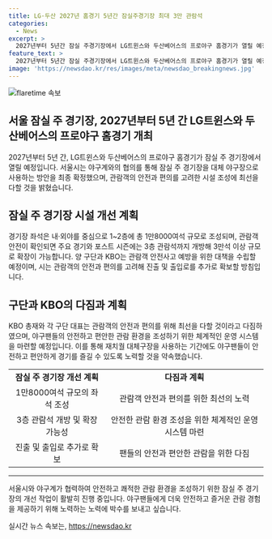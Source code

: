 ```yaml
---
title: LG·두산 2027년 홈경기 5년간 잠실주경기장 최대 3만 관람석
categories:
  - News
excerpt: >
  2027년부터 5년간 잠실 주경기장에서 LG트윈스와 두산베어스의 프로야구 홈경기가 열릴 예정. 야구계 및 서울시의 통합협의체 회의를 거쳐 확정됨. 좌석은 1~2층에 1만8000여석으로 조성되며, 주요 경기와 포스트 시즌에는 3층 관람석까지 개방해 3만석 이상 규모로 관람석 조성 가능. 관람객 안전사고 예방 및 운영 시스템 등에 대한 체계적인 대책 마련 예정. 오세훈 서울시장은 관람객의 편의와 안전을 최우선으로 고려할 것이라 밝혔다.
feature_text: >
  2027년부터 5년간 잠실 주경기장에서 LG트윈스와 두산베어스의 프로야구 홈경기가 열릴 예정. 야구계 및 서울시의 통합협의체 회의를 거쳐 확정됨. 좌석은 1~2층에 1만8000여석으로 조성되며, 주요 경기와 포스트 시즌에는 3층 관람석까지 개방해 3만석 이상 규모로 관람석 조성 가능. 관람객 안전사고 예방 및 운영 시스템 등에 대한 체계적인 대책 마련 예정. 오세훈 서울시장은 관람객의 편의와 안전을 최우선으로 고려할 것이라 밝혔다.
image: 'https://newsdao.kr/res/images/meta/newsdao_breakingnews.jpg'
---
```


<p><img src="https://newsdao.kr/res/images/meta/newsdao_breakingnews.jpg" alt="flaretime 속보" /></p>

<h2 data-ke-size="size26">서울 잠실 주 경기장, 2027년부터 5년 간 LG트윈스와 두산베어스의 프로야구 홈경기 개최</h2>

<p data-ke-size="size16">2027년부터 5년 간, LG트윈스와 두산베어스의 프로야구 홈경기가 잠실 주 경기장에서 열릴 예정입니다. 서울시는 야구계와의 협의를 통해 잠실 주 경기장을 대체 야구장으로 사용하는 방안을 최종 확정했으며, 관람객의 안전과 편의를 고려한 시설 조성에 최선을 다할 것을 밝혔습니다.</p>

<h2 data-ke-size="size26">잠실 주 경기장 시설 개선 계획</h2>

<p data-ke-size="size16">경기장 좌석은 내·외야를 중심으로 1~2층에 총 1만8000여석 규모로 조성되며, 관람객 안전이 확인되면 주요 경기와 포스트 시즌에는 3층 관람석까지 개방해 3만석 이상 규모로 확장이 가능합니다. 양 구단과 KBO는 관람객 안전사고 예방을 위한 대책을 수립할 예정이며, 시는 관람객의 안전과 편의를 고려해 진출 및 출입로를 추가로 확보할 방침입니다.</p>

<h2 data-ke-size="size26">구단과 KBO의 다짐과 계획</h2>

<p data-ke-size="size16">KBO 총재와 각 구단 대표는 관람객의 안전과 편의를 위해 최선을 다할 것이라고 다짐하였으며, 야구팬들의 안전하고 편안한 관람 환경을 조성하기 위한 체계적인 운영 시스템을 마련할 예정입니다. 이를 통해 재치궐 대체구장을 사용하는 기간에도 야구팬들이 안전하고 편안하게 경기를 즐길 수 있도록 노력할 것을 약속했습니다.</p>

<table>
    <tbody>
        <tr>
            <td style="text-align: center; height: 17px;"><b>잠실 주 경기장 개선 계획</b></td>
            <td style="text-align: center; height: 17px;"><b>다짐과 계획</b></td>
        </tr>
        <tr>
            <td style="text-align: center; height: 17px;">1만8000여석 규모의 좌석 조성</td>
            <td style="text-align: center; height: 17px;">관람객 안전과 편의를 위한 최선의 노력</td>
        </tr>
        <tr>
            <td style="text-align: center; height: 17px;">3층 관람석 개방 및 확장 가능성</td>
            <td style="text-align: center; height: 17px;">안전한 관람 환경 조성을 위한 체계적인 운영 시스템 마련</td>
        </tr>
        <tr>
            <td style="text-align: center; height: 17px;">진출 및 출입로 추가로 확보</td>
            <td style="text-align: center; height: 17px;">팬들의 안전과 편안한 관람을 위한 다짐</td>
        </tr>
    </tbody>
</table>

<hr>

<p data-ke-size="size16">서울시와 야구계가 협력하여 안전하고 쾌적한 관람 환경을 조성하기 위한 잠실 주 경기장의 개선 작업이 활발히 진행 중입니다. 야구팬들에게 더욱 안전하고 즐거운 관람 경험을 제공하기 위해 노력하는 노력에 박수를 보내고 싶습니다.</p>
실시간 뉴스 속보는, <a href="https://newsdao.kr" rel="dofollow">https://newsdao.kr</a>


